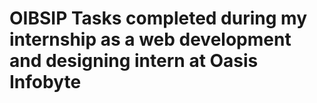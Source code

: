 # OIBSIP Tasks completed during my internship as a web development and designing intern at Oasis Infobyte
